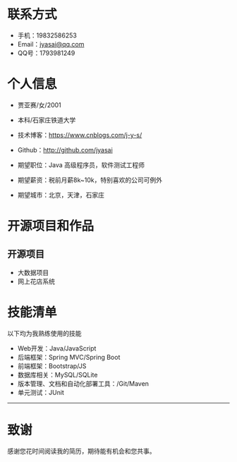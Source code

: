 
# 联系方式

- 手机：19832586253
- Email：jyasai@qq.com
- QQ号：1793981249

# 个人信息

 - 贾亚赛/女/2001 
 - 本科/石家庄铁道大学
 - 技术博客：https://www.cnblogs.com/j-y-s/ 
 - Github：http://github.com/jyasai 

 - 期望职位：Java 高级程序员，软件测试工程师
 - 期望薪资：税前月薪8k~10k，特别喜欢的公司可例外
 - 期望城市：北京，天津，石家庄


  
# 开源项目和作品

## 开源项目


  - 大数据项目
  - 网上花店系统

    
# 技能清单

以下均为我熟练使用的技能

- Web开发：Java/JavaScript
- 后端框架：Spring MVC/Spring Boot
- 前端框架：Bootstrap/JS
- 数据库相关：MySQL/SQLite
- 版本管理、文档和自动化部署工具：/Git/Maven
- 单元测试：JUnit
      
---      
# 致谢
感谢您花时间阅读我的简历，期待能有机会和您共事。
      
